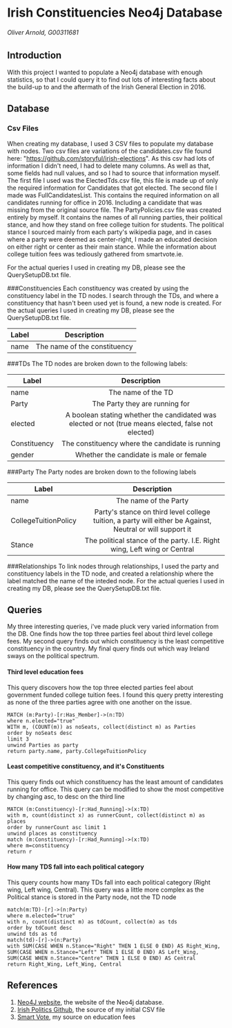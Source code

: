 # Irish Constituencies Neo4j Database
###### Oliver Arnold, G00311681

## Introduction
With this project I wanted to populate a Neo4j database with enough statistics, so that I could query it to find out lots of interesting facts about the build-up to and the aftermath of the Irish General Election in 2016.

## Database
### Csv Files
When creating my database, I used 3 CSV files to populate my database with nodes. Two csv files are variations of the candidates.csv file found here: "https://github.com/storyful/irish-elections". As this csv had lots of information I didn't need, I had to delete many columns. As well as that, some fields had null values, and so I had to source that information myself. The first file I used was the ElectedTds.csv file, this file is made up of only the required information for Candidates that got elected. The second file I made was FullCandidatesList. This contains the required information on all candidates running for office in 2016. Including a candidate that was missing from the original source file. 
The PartyPolicies.csv file was created entirely by myself. It contains the names of all running parties, their political stance, and how they stand on free college tuition for students. The political stance I sourced mainly from each party's wikipedia page, and in cases where a party were deemed as center-right, I made an educated decision on either right or center as their main stance. While the information about college tuition fees was tediously gathered from smartvote.ie. 

For the actual queries I used in creating my DB, please see the QuerySetupDB.txt file. 

###Constituencies
Each constituency was created by using the constituency label in the TD nodes. I search through the TDs, and where a constituency that hasn't been used yet is found, a new node is created. 
For the actual queries I used in creating my DB, please see the QuerySetupDB.txt file. 

| Label        | Description           | 
| ------------- |:-------------:|
| name      | The name of the constituency |

###TDs
The TD nodes are broken down to the following labels:

| Label        | Description           | 
| ------------- |:-------------:|
| name      | The name of the TD |
| Party      | The Party they are running for |
| elected      | A boolean stating whether the candidated was elected or not (true means elected, false not elected) |
| Constituency      | The constituency where the candidate is running |
| gender      | Whether the candidate is male or female |

###Party
The Party nodes are broken down to the following labels

| Label        | Description           | 
| ------------- |:-------------:|
| name      | The name of the Party |
| CollegeTuitionPolicy | Party's stance on third level college tuition, a party will either be Against, Neutral or will support it |
| Stance      | The political stance of the party. I.E. Right wing, Left wing or Central|

###Relationships
To link nodes through relationships, I used the party and constituency labels in the TD node, and created a relationship where the label matched the name of the inteded node. 
For the actual queries I used in creating my DB, please see the QuerySetupDB.txt file. 

## Queries
My three interesting queries, i've made pluck very varied information from the DB. One finds how the top three parties feel about third level college fees. My second query finds out which constituency is the least competitive constituency in the country. My final query finds out which way Ireland sways on the political spectrum. 

#### Third level education fees
This query discovers how the top three elected parties feel about government funded college tuition fees. 
I found this query pretty interesting as none of the three parties agree with one another on the issue. 
```cypher
MATCH (m:Party)-[r:Has_Member]->(n:TD) 
where n.elected="true"
WITH m, (COUNT(m)) as noSeats, collect(distinct m) as Parties
order by noSeats desc
limit 3
unwind Parties as party
return party.name, party.CollegeTuitionPolicy
```

#### Least competitive constituency, and it's Constituents
This query finds out which constituency has the least amount of candidates running for office. This query can be modified to show the most competitive by changing asc, to desc on the third line
```cypher
MATCH (m:Constituency)-[r:Had_Running]->(x:TD) 
with m, count(distinct x) as runnerCount, collect(distinct m) as places
order by runnerCount asc limit 1
unwind places as constituency
match (m:Constituency)-[r:Had_Running]->(x:TD) 	
where m=constituency
return r
```

#### How many TDS fall into each political category
This query counts how many TDs fall into each political category (Right wing, Left wing, Central).
This query was a little more complex as the Political stance is stored in the Party node, not the TD node
```cypher
match(m:TD)-[r]->(n:Party)
where m.elected="true"
with n, count(distinct m) as tdCount, collect(m) as tds
order by tdCount desc
unwind tds as td
match(td)-[r]->(n:Party)
with SUM(CASE WHEN n.Stance="Right" THEN 1 ELSE 0 END) AS Right_Wing,
SUM(CASE WHEN n.Stance="Left" THEN 1 ELSE 0 END) AS Left_Wing,
SUM(CASE WHEN n.Stance="Centre" THEN 1 ELSE 0 END) AS Central
return Right_Wing, Left_Wing, Central
```

## References
1. [Neo4J website](http://neo4j.com/), the website of the Neo4j database.
2. [Irish Politics Github](https://github.com/storyful/irish-elections), the source of my initial CSV file
3. [Smart Vote](http://www.smartvote.ie/), my source on education fees
